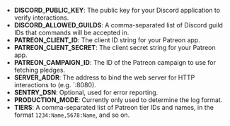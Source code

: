 - **DISCORD_PUBLIC_KEY**: The public key for your Discord application to verify interactions.
- **DISCORD_ALLOWED_GUILDS**: A comma-separated list of Discord guild IDs that commands will be accepted in.
- **PATREON_CLIENT_ID**: The client ID string for your Patreon app.
- **PATREON_CLIENT_SECRET**: The client secret string for your Patreon app.
- **PATREON_CAMPAIGN_ID**: The ID of the Patreon campaign to use for fetching pledges.
- **SERVER_ADDR**: The address to bind the web server for HTTP interactions to (e.g. `:8080).
- **SENTRY_DSN**: Optional, used for error reporting.
- **PRODUCTION_MODE**: Currently only used to determine the log format.
- **TIERS**: A comma-separated list of Patreon tier IDs and names, in the format `1234:Name,5678:Name`, and so on.